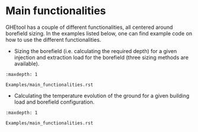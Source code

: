 # Main functionalities

GHEtool has a couple of different functionalities, all centered around borefield sizing.
In the examples listed below, one can find example code on how to use the different functionalities.

- Sizing the borefield (i.e. calculating the required depth) for a given injection and extraction load for the borefield (three sizing methods are available).
```{toctree}
:maxdepth: 1

Examples/main_functionalities.rst
```

- Calculating the temperature evolution of the ground for a given building load and borefield configuration.
```{toctree}
:maxdepth: 1

Examples/main_functionalities.rst
```